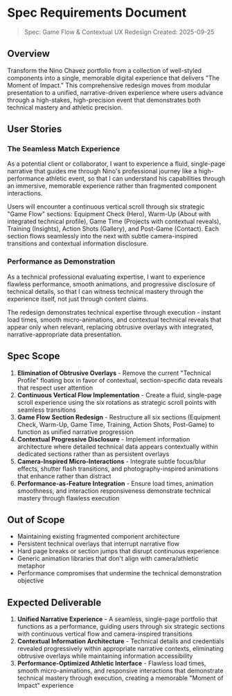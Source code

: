 # Spec Requirements Document

> Spec: Game Flow & Contextual UX Redesign
> Created: 2025-09-25

## Overview

Transform the Nino Chavez portfolio from a collection of well-styled components into a single, memorable digital experience that delivers "The Moment of Impact." This comprehensive redesign moves from modular presentation to a unified, narrative-driven experience where users advance through a high-stakes, high-precision event that demonstrates both technical mastery and athletic precision.

## User Stories

### The Seamless Match Experience

As a potential client or collaborator, I want to experience a fluid, single-page narrative that guides me through Nino's professional journey like a high-performance athletic event, so that I can understand his capabilities through an immersive, memorable experience rather than fragmented component interactions.

Users will encounter a continuous vertical scroll through six strategic "Game Flow" sections: Equipment Check (Hero), Warm-Up (About with integrated technical profile), Game Time (Projects with contextual reveals), Training (Insights), Action Shots (Gallery), and Post-Game (Contact). Each section flows seamlessly into the next with subtle camera-inspired transitions and contextual information disclosure.

### Performance as Demonstration

As a technical professional evaluating expertise, I want to experience flawless performance, smooth animations, and progressive disclosure of technical details, so that I can witness technical mastery through the experience itself, not just through content claims.

The redesign demonstrates technical expertise through execution - instant load times, smooth micro-animations, and contextual technical reveals that appear only when relevant, replacing obtrusive overlays with integrated, narrative-appropriate data presentation.

## Spec Scope

1. **Elimination of Obtrusive Overlays** - Remove the current "Technical Profile" floating box in favor of contextual, section-specific data reveals that respect user attention
2. **Continuous Vertical Flow Implementation** - Create a fluid, single-page scroll experience using the six rotations as strategic scroll points with seamless transitions
3. **Game Flow Section Redesign** - Restructure all six sections (Equipment Check, Warm-Up, Game Time, Training, Action Shots, Post-Game) to function as unified narrative progression
4. **Contextual Progressive Disclosure** - Implement information architecture where detailed technical data appears contextually within dedicated sections rather than as persistent overlays
5. **Camera-Inspired Micro-Interactions** - Integrate subtle focus/blur effects, shutter flash transitions, and photography-inspired animations that enhance rather than distract
6. **Performance-as-Feature Integration** - Ensure load times, animation smoothness, and interaction responsiveness demonstrate technical mastery through flawless execution

## Out of Scope

- Maintaining existing fragmented component architecture
- Persistent technical overlays that interrupt narrative flow
- Hard page breaks or section jumps that disrupt continuous experience
- Generic animation libraries that don't align with camera/athletic metaphor
- Performance compromises that undermine the technical demonstration objective

## Expected Deliverable

1. **Unified Narrative Experience** - A seamless, single-page portfolio that functions as a performance, guiding users through six strategic sections with continuous vertical flow and camera-inspired transitions
2. **Contextual Information Architecture** - Technical details and credentials revealed progressively within appropriate narrative contexts, eliminating obtrusive overlays while maintaining information accessibility
3. **Performance-Optimized Athletic Interface** - Flawless load times, smooth micro-animations, and responsive interactions that demonstrate technical mastery through execution, creating a memorable "Moment of Impact" experience